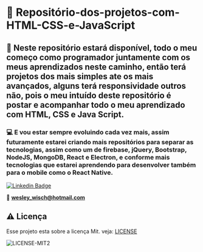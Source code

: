 #  📝 Repositório-dos-projetos-com-HTML-CSS-e-JavaScript

## 💬 Neste repositório estará disponível, todo o meu começo como programador juntamente com os meus aprendizados neste caminho, então terá projetos dos mais simples ate os mais avançados, alguns terá responsividade outros não, pois o meu intuído deste repositório é postar e acompanhar todo o meu aprendizado com HTML, CSS e Java Script.

### 💻 E vou estar sempre evoluindo cada vez mais, assim futuramente estarei criando mais repositórios para separar as tecnologias, assim como um de firebase, jQuery, Bootstrap, NodeJS, MongoDB, React e Electron, e conforme mais tecnologias que estarei aprendendo para desenvolver também para o mobile como o React Native.

[![Linkedin Badge](https://img.shields.io/badge/-LinkedIn-blue?style=flat-square&logo=Linkedin&logoColor=white&link=https://www.linkedin.com/in/wesley-wisch/)](https://www.linkedin.com/in/wesley-wisch/)

📧 **[wesley_wisch@hotmail.com](mailto:wesley_wisch@hotmail.com)**

##  ⚠️  Licença
Esse projeto esta sobre a licença Mit. veja: [LICENSE](https://github.com/wesleywisch/Repositorio-HTML-CSS-JavaScript/blob/main/LICENSE)

![LICENSE-MIT2](https://user-images.githubusercontent.com/79159487/114733599-7c478980-9d11-11eb-98da-262603bc1c13.png)
